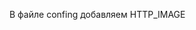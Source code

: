 В файле confing добавляем HTTP_IMAGE
<?php
// HTTP
define('HTTP_SERVER', 'https://xn--e1agaappmacldee4pe.xn--p1ai/');
define('HTTP_IMAGE', 'https://image.xn--e1agaappmacldee4pe.xn--p1ai/');

// HTTPS
define('HTTPS_SERVER', 'https://xn--e1agaappmacldee4pe.xn--p1ai/');
define('HTTPS_IMAGE', 'https://image.xn--e1agaappmacldee4pe.xn--p1ai/');
